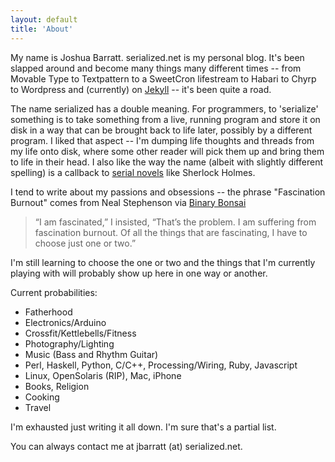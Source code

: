 ```yaml
---
layout: default
title: 'About'
---
```


My name is Joshua Barratt. serialized.net is my personal blog. It's been slapped around and become many things many different times -- from Movable Type to Textpattern to a SweetCron lifestream to Habari to Chyrp to Wordpress and (currently) on [Jekyll](http://github.com/mojombo/jekyll) -- it's been quite a road.

The name serialized has a double meaning. For programmers, to 'serialize' something is to take something from a live, running program and store it on disk in a way that can be brought back to life later, possibly by a different program. I liked that aspect -- I'm dumping life thoughts and threads from my life onto disk, where some other reader will pick them up and bring them to life in their head. I also like the way the name (albeit with slightly different spelling) is a callback to [serial novels][1] like Sherlock Holmes.

I tend to write about my passions and obsessions -- the phrase "Fascination Burnout" comes from Neal Stephenson via [Binary Bonsai](http://binarybonsai.com/2009/01/03/fascination-burnout/)

> “I am fascinated,” I insisted, “That’s the problem. I am suffering from fascination burnout. Of all the things that are fascinating, I have to choose just one or two.”

I'm still learning to choose the one or two and the things that I'm currently playing with will probably show up here in one way or another.

Current probabilities:

* Fatherhood
* Electronics/Arduino
* Crossfit/Kettlebells/Fitness
* Photography/Lighting
* Music (Bass and Rhythm Guitar)
* Perl, Haskell, Python, C/C++, Processing/Wiring, Ruby, Javascript
* Linux, OpenSolaris (RIP), Mac, iPhone
* Books, Religion
* Cooking
* Travel

I'm exhausted just writing it all down. I'm sure that's a partial list.

You can always contact me at jbarratt (at) serialized.net.

[1]: http://en.wikipedia.org/wiki/Serial_(literature)
